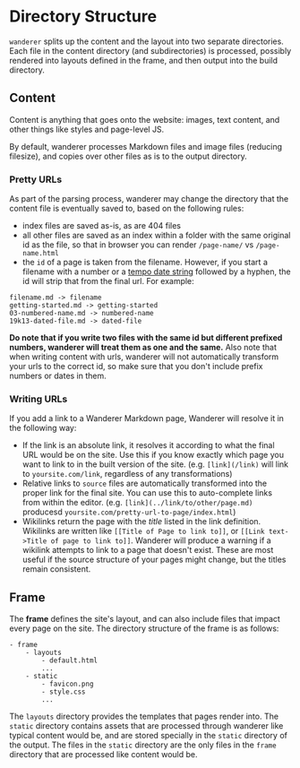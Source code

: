 # Directory Structure

`wanderer` splits up the content and the layout into two separate directories. Each file in the content directory (and subdirectories) is processed, possibly rendered into layouts defined in the frame, and then output into the build directory.

## Content

Content is anything that goes onto the website: images, text content, and other things like styles and page-level JS.

By default, wanderer processes Markdown files and image files (reducing filesize), and copies over other files as is to the output directory.

### Pretty URLs

As part of the parsing process, wanderer may change the directory that the content file is eventually saved to, based on the following rules:

* index files are saved as-is, as are 404 files
* all other files are saved as an index within a folder with the same original id as the file, so that in browser you can render `/page-name/` vs `/page-name.html`
* the `id` of a page is taken from the filename. However, if you start a filename with a number or a [tempo date string](./dates) followed by a hyphen, the id will strip that from the final url. For example:

```
filename.md -> filename
getting-started.md -> getting-started
03-numbered-name.md -> numbered-name
19k13-dated-file.md -> dated-file
```

**Do note that if you write two files with the same id but different prefixed numbers, wanderer will treat them as one and the same.** Also note that when writing content with urls, wanderer will not automatically transform your urls to the correct id, so make sure that you don't include prefix numbers or dates in them.

### Writing URLs

If you add a link to a Wanderer Markdown page, Wanderer will resolve it in the following way:

* If the link is an absolute link, it resolves it according to what the final URL would be on the site. Use this if you know exactly which page you want to link to in the built version of the site. (e.g. `[link](/link)` will link to `yoursite.com/link`, regardless of any transformations)
* Relative links to `source` files are automatically transformed into the proper link for the final site. You can use this to auto-complete links from within the editor. (e.g. `[link](../link/to/other/page.md)` producesd `yoursite.com/pretty-url-to-page/index.html`)
* Wikilinks return the page with the _title_ listed in the link definition. Wikilinks are written like `[[Title of Page to link to]]`, or `[[Link text->Title of page to link to]]`. Wanderer will produce a warning if a wikilink attempts to link to a page that doesn't exist. These are most useful if the source structure of your pages might change, but the titles remain consistent.

## Frame

The **frame** defines the site's layout, and can also include files that impact every page on the site. The directory structure of the frame is as follows:

```
- frame
	- layouts
		- default.html
		...
	- static
		- favicon.png
		- style.css
		...
```

The `layouts` directory provides the templates that pages render into. The `static` directory contains assets that are processed through wanderer like typical content would be, and are stored specially in the `static` directory of the output. The files in the `static` directory are the only files in the `frame` directory that are processed like content would be.